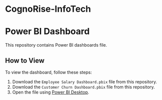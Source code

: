 # CognoRise-InfoTech
# Power BI Dashboard

This repository contains Power BI dashboards file.

## How to View

To view the dashboard, follow these steps:

1. Download the `Employee Salary Dashboard.pbix` file from this repository.
2. Download the `Customer Churn Dashboard.pbix` file from this repository.
3. Open the file using [Power BI Desktop](https://powerbi.microsoft.com/desktop/).

